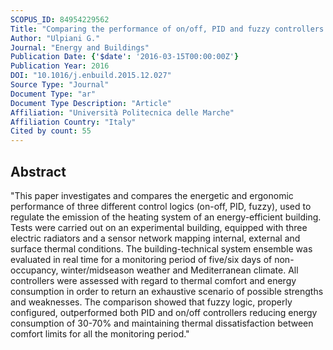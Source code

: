 ```yaml
---
SCOPUS_ID: 84954229562
Title: "Comparing the performance of on/off, PID and fuzzy controllers applied to the heating system of an energy-efficient building"
Author: "Ulpiani G."
Journal: "Energy and Buildings"
Publication Date: {'$date': '2016-03-15T00:00:00Z'}
Publication Year: 2016
DOI: "10.1016/j.enbuild.2015.12.027"
Source Type: "Journal"
Document Type: "ar"
Document Type Description: "Article"
Affiliation: "Università Politecnica delle Marche"
Affiliation Country: "Italy"
Cited by count: 55
---
```


## Abstract
"This paper investigates and compares the energetic and ergonomic performance of three different control logics (on-off, PID, fuzzy), used to regulate the emission of the heating system of an energy-efficient building. Tests were carried out on an experimental building, equipped with three electric radiators and a sensor network mapping internal, external and surface thermal conditions. The building-technical system ensemble was evaluated in real time for a monitoring period of five/six days of non-occupancy, winter/midseason weather and Mediterranean climate. All controllers were assessed with regard to thermal comfort and energy consumption in order to return an exhaustive scenario of possible strengths and weaknesses. The comparison showed that fuzzy logic, properly configured, outperformed both PID and on/off controllers reducing energy consumption of 30-70% and maintaining thermal dissatisfaction between comfort limits for all the monitoring period."
